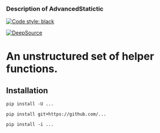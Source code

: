 ### Description of AdvancedStatictic

[![Code style: black](https://img.shields.io/badge/code%20style-black-000000.svg)](https://github.com/ambv/black)

[![DeepSource](https://static.deepsource.io/deepsource-badge-light.svg)](https://deepsource.io/gh/LeorFinkelberg/termostabilizator/?ref=repository-badge)
# An unstructured set of helper functions.

## Installation

`pip install -U ...`

`pip install git+https://github.com/...`

`pip install -i ...`
